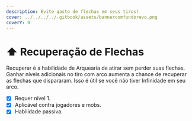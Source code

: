 ```yaml
---
description: Evite gasto de flechas em seus tiros!
cover: ../../../../.gitbook/assets/bannercomfundorevo.png
coverY: 0
---
```


# ⬆ Recuperação de Flechas

Recuperar é a habilidade de Arquearia de atirar sem perder suas flechas. Ganhar níveis adicionais no tiro com arco aumenta a chance de recuperar as flechas que dispararam. Isso é útil se você não tiver Infinidade em seu arco.

* [x] Requer nível 1.
* [x] Aplicável contra jogadores e mobs.
* [x] Habilidade passiva.
